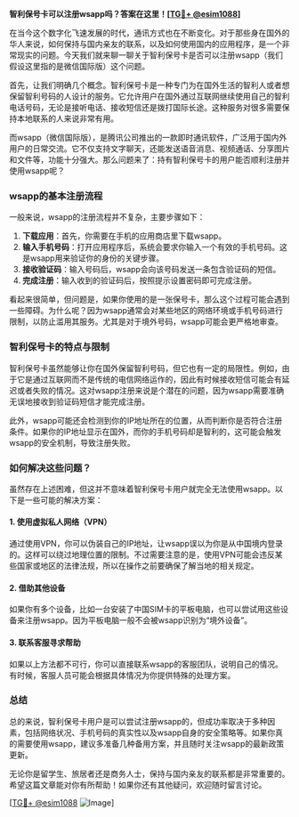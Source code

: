 **智利保号卡可以注册wsapp吗？答案在这里！[[TG💪+ @esim1088](https://t.me/s/esim1088)]**

在当今这个数字化飞速发展的时代，通讯方式也在不断变化。对于那些身在国外的华人来说，如何保持与国内亲友的联系，以及如何使用国内的应用程序，是一个非常现实的问题。今天我们就来聊一聊关于智利保号卡是否可以注册wsapp（我们假设这里指的是微信国际版）这个问题。

首先，让我们明确几个概念。智利保号卡是一种专门为在国外生活的智利人或者想保留智利号码的人设计的服务。它允许用户在国外通过互联网继续使用自己的智利电话号码，无论是接听电话、接收短信还是拨打国际长途。这种服务对很多需要保持本地联系的人来说非常有用。

而wsapp（微信国际版），是腾讯公司推出的一款即时通讯软件，广泛用于国内外用户的日常交流。它不仅支持文字聊天，还能发送语音消息、视频通话、分享图片和文件等，功能十分强大。那么问题来了：持有智利保号卡的用户能否顺利注册并使用wsapp呢？

### wsapp的基本注册流程

一般来说，wsapp的注册流程并不复杂，主要步骤如下：

1. **下载应用**：首先，你需要在手机的应用商店里下载wsapp。
2. **输入手机号码**：打开应用程序后，系统会要求你输入一个有效的手机号码。这是wsapp用来验证你的身份的关键步骤。
3. **接收验证码**：输入号码后，wsapp会向该号码发送一条包含验证码的短信。
4. **完成注册**：输入收到的验证码后，按照提示设置密码即可完成注册。

看起来很简单，但问题是，如果你使用的是一张保号卡，那么这个过程可能会遇到一些障碍。为什么呢？因为wsapp通常会对某些地区的网络环境或手机号码进行限制，以防止滥用其服务。尤其是对于境外号码，wsapp可能会更严格地审查。

### 智利保号卡的特点与限制

智利保号卡虽然能够让你在国外保留智利号码，但它也有一定的局限性。例如，由于它是通过互联网而不是传统的电信网络运作的，因此有时候接收短信可能会有延迟或者失败的情况。这对wsapp注册来说是个潜在的问题，因为wsapp需要准确无误地接收到验证码短信才能完成注册。

此外，wsapp可能还会检测到你的IP地址所在的位置，从而判断你是否符合注册条件。如果你的IP地址显示在国外，而你的手机号码却是智利的，这可能会触发wsapp的安全机制，导致注册失败。

### 如何解决这些问题？

虽然存在上述困难，但这并不意味着智利保号卡用户就完全无法使用wsapp。以下是一些可能的解决方案：

#### 1. 使用虚拟私人网络（VPN）

通过使用VPN，你可以伪装自己的IP地址，让wsapp误以为你是从中国境内登录的。这样可以绕过地理位置的限制。不过需要注意的是，使用VPN可能会违反某些国家或地区的法律法规，所以在操作之前要确保了解当地的相关规定。

#### 2. 借助其他设备

如果你有多个设备，比如一台安装了中国SIM卡的平板电脑，也可以尝试用这些设备来注册wsapp。因为平板电脑一般不会被wsapp识别为“境外设备”。

#### 3. 联系客服寻求帮助

如果以上方法都不可行，你可以直接联系wsapp的客服团队，说明自己的情况。有时候，客服人员可能会根据具体情况为你提供特殊的处理方案。

### 总结

总的来说，智利保号卡用户是可以尝试注册wsapp的，但成功率取决于多种因素，包括网络状况、手机号码的真实性以及wsapp自身的安全策略等。如果你真的需要使用wsapp，建议多准备几种备用方案，并且随时关注wsapp的最新政策更新。

无论你是留学生、旅居者还是商务人士，保持与国内亲友的联系都是非常重要的。希望这篇文章能对你有所帮助！如果你还有其他疑问，欢迎随时留言讨论。

[[TG💪+ @esim1088](https://t.me/s/esim1088) ![Image](https://i.postimg.cc/4NQfJmqS/Snipaste-2025-05-13-00-14-12.png)]